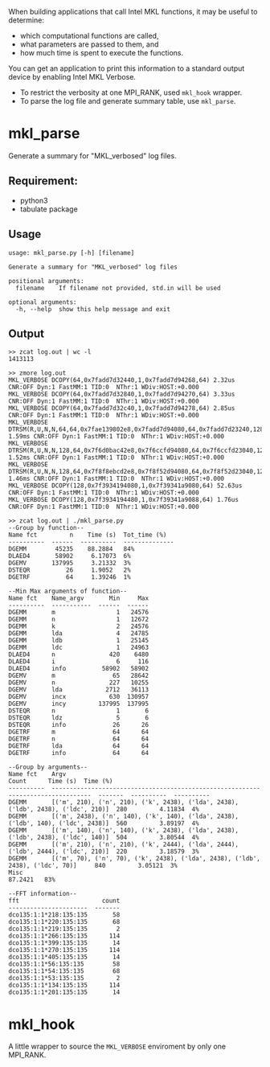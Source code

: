When building applications that call Intel MKL functions, it may be useful to determine:
 - which computational functions are called,
 - what parameters are passed to them, and
  - how much time is spent to execute the functions.

You can get an application to print this information to a standard output device by enabling Intel MKL Verbose. 

- To restrict the verbosity at one MPI_RANK, used `mkl_hook` wrapper.
- To parse the log file and generate summary table, use `mkl_parse`.

# mkl_parse 
Generate a summary for "MKL_verbosed" log files.

## Requirement:
- python3
- tabulate package

## Usage
```
usage: mkl_parse.py [-h] [filename]

Generate a summary for "MKL_verbosed" log files

positional arguments:
  filename    If filename not provided, std.in will be used

optional arguments:
  -h, --help  show this help message and exit
```


##  Output
```
>> zcat log.out | wc -l
1413113

>> zmore log.out 
MKL_VERBOSE DCOPY(64,0x7fadd7d32440,1,0x7fadd7d94268,64) 2.32us CNR:OFF Dyn:1 FastMM:1 TID:0  NThr:1 WDiv:HOST:+0.000
MKL_VERBOSE DCOPY(64,0x7fadd7d32840,1,0x7fadd7d94270,64) 3.33us CNR:OFF Dyn:1 FastMM:1 TID:0  NThr:1 WDiv:HOST:+0.000
MKL_VERBOSE DCOPY(64,0x7fadd7d32c40,1,0x7fadd7d94278,64) 2.85us CNR:OFF Dyn:1 FastMM:1 TID:0  NThr:1 WDiv:HOST:+0.000
MKL_VERBOSE DTRSM(R,U,N,N,64,64,0x7fae139802e8,0x7fadd7d94080,64,0x7fadd7d23240,128) 1.59ms CNR:OFF Dyn:1 FastMM:1 TID:0  NThr:1 WDiv:HOST:+0.000
MKL_VERBOSE DTRSM(R,U,N,N,128,64,0x7f6d0bac42e8,0x7f6ccfd94080,64,0x7f6ccfd23040,128) 1.52ms CNR:OFF Dyn:1 FastMM:1 TID:0  NThr:1 WDiv:HOST:+0.000
MKL_VERBOSE DTRSM(R,U,N,N,128,64,0x7f8f8ebcd2e8,0x7f8f52d94080,64,0x7f8f52d23040,128) 1.46ms CNR:OFF Dyn:1 FastMM:1 TID:0  NThr:1 WDiv:HOST:+0.000
MKL_VERBOSE DCOPY(128,0x7f3934194080,1,0x7f39341a9080,64) 52.63us CNR:OFF Dyn:1 FastMM:1 TID:0  NThr:1 WDiv:HOST:+0.000
MKL_VERBOSE DCOPY(128,0x7f3934194480,1,0x7f39341a9088,64) 1.76us CNR:OFF Dyn:1 FastMM:1 TID:0  NThr:1 WDiv:HOST:+0.000

>> zcat log.out | ./mkl_parse.py
--Group by function--
Name fct         n    Time (s)  Tot_time (%)
----------  ------  ----------  --------------
DGEMM        45235    88.2884   84%
DLAED4       58902     6.17073  6%
DGEMV       137995     3.21332  3%
DSTEQR          26     1.9052   2%
DGETRF          64     1.39246  1%

--Min Max arguments of function--
Name fct    Name_argv       Min     Max
----------  -----------  ------  ------
DGEMM       m                 1   24576
DGEMM       n                 1   12672
DGEMM       k                 2   24576
DGEMM       lda               4   24785
DGEMM       ldb               1   25145
DGEMM       ldc               1   24963
DLAED4      n               420    6480
DLAED4      i                 6     116
DLAED4      info          58902   58902
DGEMV       m                65   28642
DGEMV       n               227   10255
DGEMV       lda            2712   36113
DGEMV       incx            630  130957
DGEMV       incy         137995  137995
DSTEQR      n                 1       6
DSTEQR      ldz               5       6
DSTEQR      info             26      26
DGETRF      m                64      64
DGETRF      n                64      64
DGETRF      lda              64      64
DGETRF      info             64      64

--Group by arguments--
Name fct    Argv                                                                               Count      Time (s)  Time (%)
----------  ---------------------------------------------------------------------------------  -------  ----------  ----------
DGEMM       [('m', 210), ('n', 210), ('k', 2438), ('lda', 2438), ('ldb', 2438), ('ldc', 210)]  280         4.11834  4%
DGEMM       [('m', 2438), ('n', 140), ('k', 140), ('lda', 2438), ('ldb', 140), ('ldc', 2438)]  560         3.89197  4%
DGEMM       [('m', 140), ('n', 140), ('k', 2438), ('lda', 2438), ('ldb', 2438), ('ldc', 140)]  504         3.80544  4%
DGEMM       [('m', 210), ('n', 210), ('k', 2444), ('lda', 2444), ('ldb', 2444), ('ldc', 210)]  220         3.18579  3%
DGEMM       [('m', 70), ('n', 70), ('k', 2438), ('lda', 2438), ('ldb', 2438), ('ldc', 70)]     840         3.05121  3%
Misc                                                                                                      87.2421   83%

--FFT information--
fft                       count
----------------------  -------
dco135:1:1*218:135:135       58
dco135:1:1*220:135:135       68
dco135:1:1*219:135:135        2
dco135:1:1*266:135:135      114
dco135:1:1*399:135:135       14
dco135:1:1*270:135:135      114
dco135:1:1*405:135:135       14
dco135:1:1*56:135:135        58
dco135:1:1*54:135:135        68
dco135:1:1*53:135:135         2
dco135:1:1*134:135:135      114
dco135:1:1*201:135:135       14
```

# mkl_hook 

A little wrapper to source the `MKL_VERBOSE` enviroment by only one MPI_RANK.


